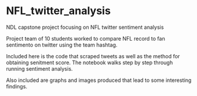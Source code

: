 # NFL_twitter_analysis
NDL capstone project focusing on NFL twitter sentiment analysis

Project team of 10 students worked to compare NFL record to fan sentimento on twitter using the team hashtag.

Included here is the code that scraped tweets as well as the method for obtaining senitment score. The notebook walks step by step through running sentiment analysis. 

Also included are graphs and images produced that lead to some interesting findings. 
